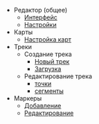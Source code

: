 
- Редактор (общее)
  - [Интерфейс](/)
  - [Настройки](/main-config.md)
- Карты
  - [Настройка карт](/maps/mapsconfig.md)
- Треки
  - Создание трека
    - [Новый трек](/tracks/track-new.md)
    - [Загрузка](/tracks/track-upload.md)
  - Редактирование трека
    - [точки](/tracks/track-points.md)
    - [сегменты](/tracks/track-segments.md)
- Маркеры
  - [Добавление](markers/marker-add.md)
  - [Редактирование](markers/marker-edit.md)
